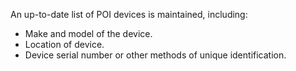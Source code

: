 An up-to-date list of POI devices is maintained, including:

- Make and model of the device.
- Location of device.
- Device serial number or other methods of unique identification.
